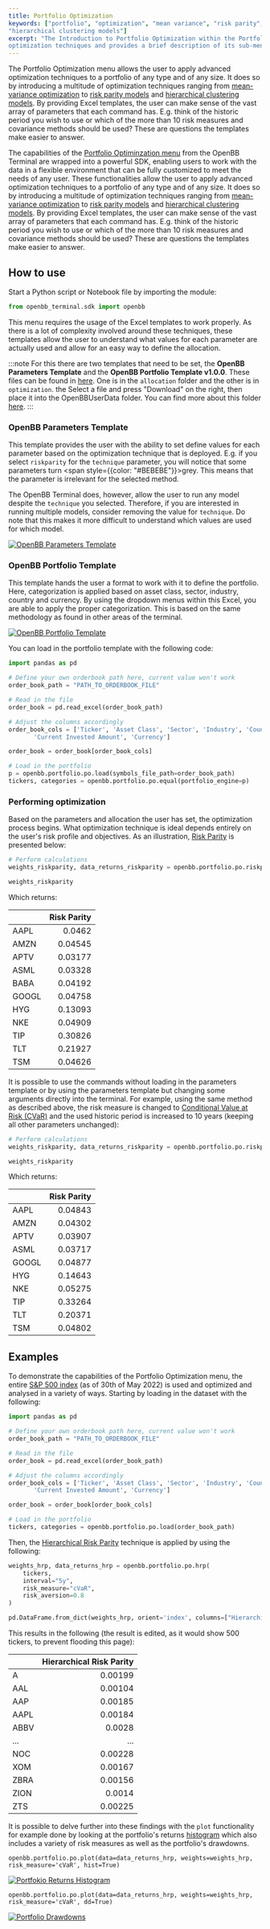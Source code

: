 ```yaml
---
title: Portfolio Optimization
keywords: ["portfolio", "optimization", "mean variance", "risk parity", "black litterman", "mean risk",
"hierarchical clustering models"]
excerpt: "The Introduction to Portfolio Optimization within the Portfolio menu explains how to use various portfolio
optimization techniques and provides a brief description of its sub-menus"
---
```

The Portfolio Optimization menu allows the user to apply advanced optimization techniques to a portfolio of any type and of any size. It does so by introducing a multitude of optimization techniques ranging from <a href="https://www.investopedia.com/terms/m/meanvariance-analysis.asp" target="_blank" rel="noreferrer noopener">mean-variance optimization</a> to <a href="https://www.investopedia.com/terms/r/risk-parity.asp" target="_blank" rel="noreferrer noopener">risk parity models</a> and <a href="https://www.investopedia.com/terms/c/cluster_analysis.asp" target="_blank" rel="noreferrer noopener">hierarchical clustering models</a>. By providing Excel templates, the user can make sense of the vast array of parameters that each command has. E.g. think of the historic period you wish to use or which of the more than 10 risk measures and covariance methods should be used? These are questions the templates make easier to answer.

The capabilities of the [Portfolio Optiminzation menu](/terminal/guides/portfolio/po) from the OpenBB Terminal are wrapped into a powerful SDK, enabling users to work with the data in a flexible environment that can be fully customized to meet the needs of any user. These functionalities allow the user to apply advanced optimization techniques to a portfolio of any type and of any size. It does so by introducing a multitude of optimization techniques ranging from <a href="https://www.investopedia.com/terms/m/meanvariance-analysis.asp" target="_blank" rel="noreferrer noopener">mean-variance optimization</a> to <a href="https://www.investopedia.com/terms/r/risk-parity.asp" target="_blank" rel="noreferrer noopener">risk parity models</a> and <a href="https://www.investopedia.com terms/c/cluster_analysis.asp" target="_blank" rel="noreferrer noopener">hierarchical clustering models</a>. By providing Excel templates, the user can make sense of the vast array of parameters that each command has. E.g. think of the historic period you wish to use or which of the more than 10 risk measures and covariance methods should be used? These are questions the templates make easier to answer.

## How to use
Start a Python script or Notebook file by importing the module:

```python
from openbb_terminal.sdk import openbb
```

This menu requires the usage of the Excel templates to work properly. As there is a lot of complexity involved around these techniques, these templates allow the user to understand what values for each parameter are actually used and allow for an easy way to define the allocation.

:::note For this there are two templates that need to be set, the **OpenBB Parameters Template** and the **OpenBB Portfolio Template v1.0.0**. These files can be found in [here](https://github.com/OpenBB-finance/OpenBBTerminal/tree/main/openbb_terminal/miscellaneous/portfolio_examples). One is in the `allocation` folder and the other is in `optimization`. the Select a file and press "Download" on the right, then place it into the OpenBBUserData folder. You can find more about this folder [here](/sdk/advanced/data).
:::

### OpenBB Parameters Template
This template provides the user with the ability to set define values for each parameter based on the optimization technique that is deployed. E.g. if you select `riskparity` for the `technique` parameter, you will notice that some parameters turn <span style={{color: "#BEBEBE"}}>grey</span>. This means that the parameter is irrelevant for the selected method.

The OpenBB Terminal does, however, allow the user to run any model despite the `technique` you selected. Therefore, if you are interested in running multiple models, consider removing the value for `technique`. Do note that this makes it more difficult to understand which values are used for which model.

<a target="_blank" href="https://user-images.githubusercontent.com/46355364/171144692-dd812efd-1e95-4a71-a93f-7ae8a480fe5d.png"><img alt="OpenBB Parameters Template" src="https://user-images.githubusercontent.com/46355364/171144692-dd812efd-1e95-4a71-a93f-7ae8a480fe5d.png"></img></a>

### OpenBB Portfolio Template
This template hands the user a format to work with it to define the portfolio. Here, categorization is applied based on asset class, sector, industry, country and currency. By using the dropdown menus within this Excel, you are able to apply the proper categorization. This is based on the same methodology as found in other areas of the terminal.

<a target="_blank" href="https://user-images.githubusercontent.com/46355364/171145061-cd618153-801c-4771-ba57-7ee0ab8c57e8.png"><img alt="OpenBB Portfolio Template" src="https://user-images.githubusercontent.com/46355364/171145061-cd618153-801c-4771-ba57-7ee0ab8c57e8.png"></img></a>

You can load in the portfolio template with the following code:

```python
import pandas as pd

# Define your own orderbook path here, current value won't work
order_book_path = "PATH_TO_ORDERBOOK_FILE"

# Read in the file
order_book = pd.read_excel(order_book_path)

# Adjust the columns accordingly
order_book_cols = ['Ticker', 'Asset Class', 'Sector', 'Industry', 'Country',
       'Current Invested Amount', 'Currency']

order_book = order_book[order_book_cols]

# Load in the portfolio
p = openbb.portfolio.po.load(symbols_file_path=order_book_path)
tickers, categories = openbb.portfolio.po.equal(portfolio_engine=p)
```

### Performing optimization
Based on the parameters and allocation the user has set, the optimization process begins. What optimization technique is ideal depends entirely on the user's risk profile and objectives. As an illustration, <a href="https://www.investopedia.com/terms/r/risk-parity.asp" target="_blank" rel="noreferrer noopener">Risk Parity</a> is presented below:

```python
# Perform calculations
weights_riskparity, data_returns_riskparity = openbb.portfolio.po.riskparity(p)

weights_riskparity
```

Which returns:

|       |   Risk Parity |
|:------|--------------:|
| AAPL  |       0.0462  |
| AMZN  |       0.04545 |
| APTV  |       0.03177 |
| ASML  |       0.03328 |
| BABA  |       0.04192 |
| GOOGL |       0.04758 |
| HYG   |       0.13093 |
| NKE   |       0.04909 |
| TIP   |       0.30826 |
| TLT   |       0.21927 |
| TSM   |       0.04626 |

It is possible to use the commands without loading in the parameters template or by using the parameters template but changing some arguments directly into the terminal. For example, using the same method as described above, the risk measure is changed to <a href="https://www.investopedia.com/terms/c/conditional_value_at_risk.asp" target="_blank" rel="noreferrer noopener">Conditional Value at Risk (CVaR)</a> and the used historic period is increased to 10 years (keeping all other parameters unchanged):

```python
# Perform calculations
weights_riskparity, data_returns_riskparity = openbb.portfolio.po.riskparity(p, interval="10y", risk_measure="CVaR")

weights_riskparity
```

Which returns:

|       |   Risk Parity |
|:------|--------------:|
| AAPL  |       0.04843 |
| AMZN  |       0.04302 |
| APTV  |       0.03907 |
| ASML  |       0.03717 |
| GOOGL |       0.04877 |
| HYG   |       0.14643 |
| NKE   |       0.05275 |
| TIP   |       0.33264 |
| TLT   |       0.20371 |
| TSM   |       0.04802 |



## Examples
To demonstrate the capabilities of the Portfolio Optimization menu, the entire <a href="https://www.investopedia.com/terms/s/sp500.asp" target="_blank" rel="noreferrer noopener">S&P 500 index</a> (as of 30th of May 2022) is used and optimized and analysed in a variety of ways. Starting by loading in the dataset with the following:

```python
import pandas as pd

# Define your own orderbook path here, current value won't work
order_book_path = "PATH_TO_ORDERBOOK_FILE"

# Read in the file
order_book = pd.read_excel(order_book_path)

# Adjust the columns accordingly
order_book_cols = ['Ticker', 'Asset Class', 'Sector', 'Industry', 'Country',
       'Current Invested Amount', 'Currency']

order_book = order_book[order_book_cols]

# Load in the portfolio
tickers, categories = openbb.portfolio.po.load(order_book_path)
```

Then, the <a href="https://jpm.pm-research.com/content/42/4/59.short" target="_blank" rel="noreferrer noopener">Hierarchical Risk Parity</a> technique is applied by using the following:

```python
weights_hrp, data_returns_hrp = openbb.portfolio.po.hrp(
    tickers,
    interval="5y",
    risk_measure="cVaR",
    risk_aversion=0.8
)

pd.DataFrame.from_dict(weights_hrp, orient='index', columns=["Hierarchical Risk Parity"])
```

This results in the following (the result is edited, as it would show 500 tickers, to prevent flooding this page):

|       |   Hierarchical Risk Parity |
|:------|---------------------------:|
| A     |                    0.00199 |
| AAL   |                    0.00104 |
| AAP   |                    0.00185 |
| AAPL  |                    0.00184 |
| ABBV  |                    0.0028  |
| ...   | ... |
| NOC   |                    0.00228 |
| XOM   |                    0.00167 |
| ZBRA  |                    0.00156 |
| ZION  |                    0.0014  |
| ZTS   |                    0.00225 |

It is possible to delve further into these findings with the `plot` functionality for example done by looking at the portfolio's returns <a href="https://www.investopedia.com/terms/h/histogram.asp" target="_blank" rel="noreferrer noopener">histogram</a> which also includes a variety of risk measures as well as the portfolio's drawdowns.

````
openbb.portfolio.po.plot(data=data_returns_hrp, weights=weights_hrp, risk_measure='cVaR', hist=True)
````

<a target="_blank" href="https://user-images.githubusercontent.com/46355364/171145848-5a3f5333-6b7f-4d7a-a96e-0859adb1ce78.png"><img alt="Portfokio Returns Histogram" src="https://user-images.githubusercontent.com/46355364/171145848-5a3f5333-6b7f-4d7a-a96e-0859adb1ce78.png"></img></a>

````
openbb.portfolio.po.plot(data=data_returns_hrp, weights=weights_hrp, risk_measure='cVaR', dd=True)
````

<a target="_blank" href="https://user-images.githubusercontent.com/46355364/171145983-2d2c1c2e-67d2-4839-b43a-51bd22332de8.png"><img alt="Portfolio Drawdowns" src="https://user-images.githubusercontent.com/46355364/171145983-2d2c1c2e-67d2-4839-b43a-51bd22332de8.png"></img></a>
